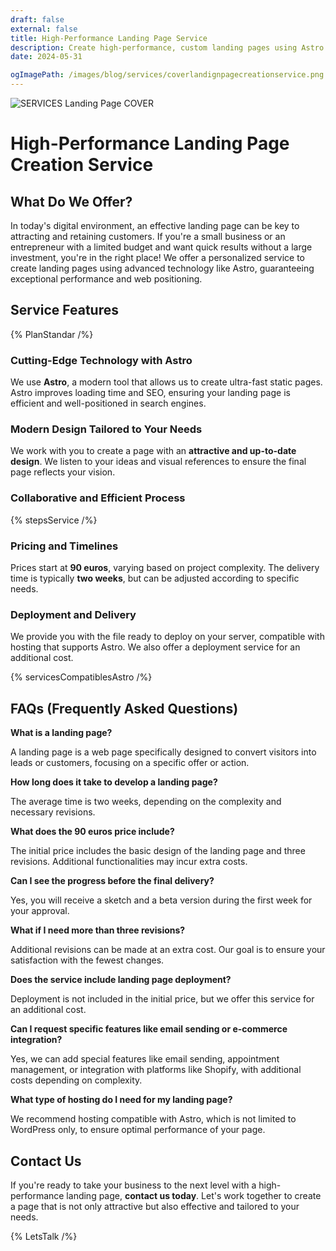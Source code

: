 ```yaml
---
draft: false
external: false
title: High-Performance Landing Page Service
description: Create high-performance, custom landing pages using Astro technology, ensuring exceptional speed, SEO, and modern design for small businesses and entrepreneurs.
date: 2024-05-31

ogImagePath: /images/blog/services/coverlandignpagecreationservice.png
---
```


![ SERVICES  Landing Page COVER ](/images/blog/services/coverlandignpagecreationservice.png)

# High-Performance Landing Page Creation Service


## What Do We Offer?

In today's digital environment, an effective landing page can be key to attracting and retaining customers. If you're a small business or an entrepreneur with a limited budget and want quick results without a large investment, you're in the right place! We offer a personalized service to create landing pages using advanced technology like Astro, guaranteeing exceptional performance and web positioning.

## Service Features

{% PlanStandar /%}

### Cutting-Edge Technology with Astro

We use **Astro**, a modern tool that allows us to create ultra-fast static pages. Astro improves loading time and SEO, ensuring your landing page is efficient and well-positioned in search engines.

### Modern Design Tailored to Your Needs

We work with you to create a page with an **attractive and up-to-date design**. We listen to your ideas and visual references to ensure the final page reflects your vision.

### Collaborative and Efficient Process

{% stepsService /%}


### Pricing and Timelines

Prices start at **90 euros**, varying based on project complexity. The delivery time is typically **two weeks**, but can be adjusted according to specific needs.

### Deployment and Delivery

We provide you with the file ready to deploy on your server, compatible with hosting that supports Astro. We also offer a deployment service for an additional cost.

{% servicesCompatiblesAstro /%}

## FAQs (Frequently Asked Questions)

**What is a landing page?**

A landing page is a web page specifically designed to convert visitors into leads or customers, focusing on a specific offer or action.

**How long does it take to develop a landing page?**

The average time is two weeks, depending on the complexity and necessary revisions.

**What does the 90 euros price include?**

The initial price includes the basic design of the landing page and three revisions. Additional functionalities may incur extra costs.

**Can I see the progress before the final delivery?**

Yes, you will receive a sketch and a beta version during the first week for your approval.

**What if I need more than three revisions?**

Additional revisions can be made at an extra cost. Our goal is to ensure your satisfaction with the fewest changes.

**Does the service include landing page deployment?**

Deployment is not included in the initial price, but we offer this service for an additional cost.

**Can I request specific features like email sending or e-commerce integration?**

Yes, we can add special features like email sending, appointment management, or integration with platforms like Shopify, with additional costs depending on complexity.

**What type of hosting do I need for my landing page?**

We recommend hosting compatible with Astro, which is not limited to WordPress only, to ensure optimal performance of your page.

## Contact Us

If you're ready to take your business to the next level with a high-performance landing page, **contact us today**. Let's work together to create a page that is not only attractive but also effective and tailored to your needs.

{% LetsTalk /%}


